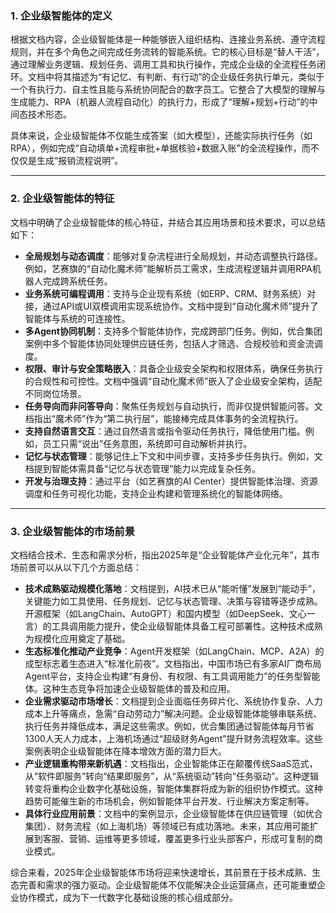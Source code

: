 ### 1. 企业级智能体的定义

根据文档内容，企业级智能体是一种能够嵌入组织结构、连接业务系统、遵守流程规则，并在多个角色之间完成任务流转的智能系统。它的核心目标是“替人干活”，通过理解业务逻辑、规划任务、调用工具和执行操作，完成企业级的全流程任务闭环。文档中将其描述为“有记忆、有判断、有行动”的企业级任务执行单元，类似于一个有执行力、自主性且能与系统协同配合的数字员工。它整合了大模型的理解与生成能力、RPA（机器人流程自动化）的执行力，形成了“理解+规划+行动”的中间态技术形态。

具体来说，企业级智能体不仅能生成答案（如大模型），还能实际执行任务（如RPA），例如完成“自动填单+流程审批+单据核验+数据入账”的全流程操作，而不仅仅是生成“报销流程说明”。

---

### 2. 企业级智能体的特征

文档中明确了企业级智能体的核心特征，并结合其应用场景和技术要求，可以总结如下：

- **全局规划与动态调度**：能够对复杂流程进行全局规划，并动态调整执行路径。例如，艺赛旗的“自动化魔术师”能解析员工需求，生成流程逻辑并调用RPA机器人完成跨系统任务。
- **业务系统可编程调用**：支持与企业现有系统（如ERP、CRM、财务系统）对接，通过API或UI双模调用实现系统协作。文档中提到“自动化魔术师”提升了智能体与系统的可连接性。
- **多Agent协同机制**：支持多个智能体协作，完成跨部门任务。例如，优合集团案例中多个智能体协同处理供应链任务，包括人才筛选、合规校验和资金流调度。
- **权限、审计与安全策略嵌入**：具备企业级安全架构和权限体系，确保任务执行的合规性和可控性。文档中强调“自动化魔术师”嵌入了企业级安全架构，适配不同岗位场景。
- **任务导向而非问答导向**：聚焦任务规划与自动执行，而非仅提供智能问答。文档指出“魔术师”作为“第二执行层”，能接棒完成具体事务的全流程执行。
- **支持自然语言交互**：通过自然语言或指令驱动任务执行，降低使用门槛。例如，员工只需“说出”任务意图，系统即可自动解析并执行。
- **记忆与状态管理**：能够记住上下文和中间步骤，支持多步任务执行。例如，文档提到智能体需具备“记忆与状态管理”能力以完成复杂任务。
- **开发与治理支持**：通过平台（如艺赛旗的AI Center）提供智能体治理、资源调度和任务可视化功能，支持企业构建和管理系统化的智能体网络。

---

### 3. 企业级智能体的市场前景

文档结合技术、生态和需求分析，指出2025年是“企业智能体产业化元年”，其市场前景可以从以下几个方面总结：

- **技术成熟驱动规模化落地**：文档提到，AI技术已从“能听懂”发展到“能动手”，关键能力如工具使用、任务规划、记忆与状态管理、决策与容错等逐步成熟。开源框架（如LangChain、AutoGPT）和国内模型（如DeepSeek、文心一言）的工具调用能力提升，使企业级智能体具备工程可部署性。这种技术成熟为规模化应用奠定了基础。
- **生态标准化推动产业竞争**：Agent开发框架（如LangChain、MCP、A2A）的成型标志着生态进入“标准化前夜”。文档指出，中国市场已有多家AI厂商布局Agent平台，支持企业构建“有身份、有权限、有工具调用能力”的任务型智能体。这种生态竞争将加速企业级智能体的普及和应用。
- **企业需求驱动市场增长**：文档提到企业面临任务碎片化、系统协作复杂、人力成本上升等痛点，急需“自动劳动力”解决问题。企业级智能体能够串联系统、执行任务并降低成本，满足这些需求。例如，优合集团通过智能体每月节省1300人天人力成本，上海机场通过“超级财务Agent”提升财务流程效率。这些案例表明企业级智能体在降本增效方面的潜力巨大。
- **产业逻辑重构带来新机遇**：文档指出，企业智能体正在颠覆传统SaaS范式，从“软件即服务”转向“结果即服务”，从“系统驱动”转向“任务驱动”。这种逻辑转变将重构企业数字化基础设施，智能体集群将成为新的组织协作模式。这种趋势可能催生新的市场机会，例如智能体平台开发、行业解决方案定制等。
- **具体行业应用前景**：文档中的案例显示，企业级智能体在供应链管理（如优合集团）、财务流程（如上海机场）等领域已有成功落地。未来，其应用可能扩展到客服、营销、运维等更多领域，覆盖更多行业头部客户，形成可复制的商业模式。

综合来看，2025年企业级智能体市场将迎来快速增长，其前景在于技术成熟、生态完善和需求的强力驱动。企业级智能体不仅能解决企业运营痛点，还可能重塑企业协作模式，成为下一代数字化基础设施的核心组成部分。
